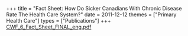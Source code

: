 +++
title = "Fact Sheet: How Do Sicker Canadians With Chronic Disease Rate The Health Care System?"
date = 2011-12-12
themes = ["Primary Health Care"]
types = ["Publications"]
+++
[CWF\_6\_Fact\_Sheet\_FINAL\_eng.pdf](/files/CWF_6_Fact_Sheet_FINAL_eng.pdf)
